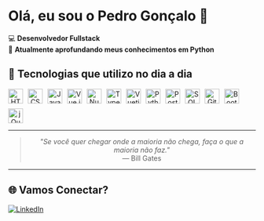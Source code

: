 # Olá, eu sou o Pedro Gonçalo 👋

💻 **Desenvolvedor Fullstack**  
🐍 **Atualmente aprofundando meus conhecimentos em Python**

## 🚀 Tecnologias que utilizo no dia a dia
<div align="center" style="display: flex; flex-wrap: wrap; gap: 10px;">
  <img alt="HTML" height="30" src="https://cdn.jsdelivr.net/gh/devicons/devicon/icons/html5/html5-original.svg" title="HTML">
  <img alt="CSS" height="30" src="https://cdn.jsdelivr.net/gh/devicons/devicon/icons/css3/css3-original.svg" title="CSS">
  <img alt="JavaScript" height="30" src="https://cdn.jsdelivr.net/gh/devicons/devicon/icons/javascript/javascript-original.svg" title="JavaScript">
  <img alt="Vue.js" height="30" src="https://cdn.jsdelivr.net/gh/devicons/devicon/icons/vuejs/vuejs-original.svg" title="Vue.js">
  <img alt="Nuxt.js" height="30" src="https://cdn.jsdelivr.net/gh/devicons/devicon/icons/nuxtjs/nuxtjs-original.svg" title="Nuxt.js">
  <img alt="TypeScript" height="30" src="https://cdn.jsdelivr.net/gh/devicons/devicon/icons/typescript/typescript-original.svg" title="TypeScript">
  <img alt="Vuetify" height="30" src="https://cdn.jsdelivr.net/gh/devicons/devicon/icons/vuetify/vuetify-original.svg" title="Vuetify">
  <img alt="Python" height="30" src="https://cdn.jsdelivr.net/gh/devicons/devicon/icons/python/python-original.svg" title="Python">
  <img alt="PostgreSQL" height="30" src="https://cdn.jsdelivr.net/gh/devicons/devicon/icons/postgresql/postgresql-original.svg" title="PostgreSQL">
  <img alt="SQL Server" height="30" src="https://cdn.jsdelivr.net/gh/devicons/devicon/icons/microsoftsqlserver/microsoftsqlserver-plain.svg" title="SQL Server">
  <img alt="Git" height="30" src="https://cdn.jsdelivr.net/gh/devicons/devicon/icons/git/git-original.svg" title="Git">
  <img alt="Bootstrap" height="30" src="https://cdn.jsdelivr.net/gh/devicons/devicon/icons/bootstrap/bootstrap-original.svg" title="Bootstrap">
  <img alt="jQuery" height="30" src="https://cdn.jsdelivr.net/gh/devicons/devicon/icons/jquery/jquery-original.svg" title="jQuery">
</div>

---
<div align="center">
  <blockquote>
    <em>"Se você quer chegar onde a maioria não chega, faça o que a maioria não faz."</em>  
    <br>— Bill Gates
  </blockquote>
</div>

---

## 🌐 Vamos Conectar?
<div>
  <a href="https://www.linkedin.com/in/pedro-gonçalo-315a3b235/" target="_blank">
    <img src="https://img.shields.io/badge/LinkedIn-0077B5?style=for-the-badge&logo=linkedin&logoColor=white" alt="LinkedIn">
  </a>
</div>
